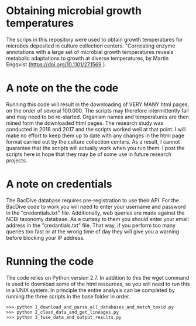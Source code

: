 # Obtaining microbial growth temperatures
The scrips in this repository were used to obtain growth temperatures for microbes deposited in culture collection centers.
"Correlating enzyme annotations with a large set of microbial growth temperatures reveals metabolic adaptations to growth at diverse temperatures, by Martin Engqvist (https://doi.org/10.1101/271569 ).

# A note on the the code
Running this code will result in the downloading of VERY MANY html pages, on the order of several 100.000. The scripts may therefore intermittently fail and may need to be re-started. Organism names and temperatures are then mined form the downloaded html pages. The research study was conducted in 2016 and 2017 and the scripts worked well at that point. I will make no effort to keep them up to date with any changes in the html page format carried out by the culture collection centers. As a result, I cannot guarantee that the scripts will actually work when you run them. I post the scripts here in hope that they may be of some use in future research projects.

# A note on credentials
The BacDive database requires pre-registration to use their API. For the BacDive code to work you will need to enter your username and password in the "credentials.txt" file. Additionally, web queries are made against the NCBI taxonomy database. As a curtesy to them you should enter your email address in the "credantials.txt" file. That way, if you perform too many queries too fast or at the wrong time of day they will give you a warning before blocking your IP address.

# Running the code
The code relies on Python version 2.7. In addition to this the wget command is used to download some of the html resources, so you will need to run this in a UNIX system. In principle the entire analysis can be completed by running the three scripts in the base folder in order.

```
>>> python 1_download_and_parse_all_databases_and_match_taxid.py
>>> python 2_clean_data_and_get_lineages.py
>>> python 3_fuse_data_and_output_results.py
```
